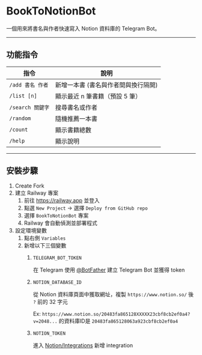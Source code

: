 # BookToNotionBot

一個用來將書名與作者快速寫入 Notion 資料庫的 Telegram Bot。

---

## 功能指令

| 指令 | 說明 |
| --- | --- | 
| `/add 書名 作者` | 新增一本書 (書名與作者間與換行隔開) |
| `/list [n]`     | 顯示最近 n 筆書籍（預設 5 筆） |
| `/search 關鍵字` | 搜尋書名或作者 |
| `/random`       | 隨機推薦一本書 |
| `/count`        | 顯示書籍總數 |
| `/help`         | 顯示說明 |

---

## 安裝步驟

1. Create Fork
2. 建立 Railway 專案
   1. 前往 https://railway.app 並登入
   2. 點選 `New Project` → 選擇 `Deploy from GitHub repo`
   3. 選擇 `BookToNotionBot` 專案
   4. Railway 會自動偵測並部署程式
3. 設定環境變數
   1. 點右側 `Variables`
   2. 新增以下三個變數
      1. `TELEGRAM_BOT_TOKEN`
      
          在 Telegram 使用 [@BotFather](https://t.me/botfather) 建立 Telegram Bot 並獲得 token         

      2. `NOTION_DATABASE_ID`

          從 Notion 資料庫頁面中獲取網址，複製 `https://www.notion.so/` 後 `?` 前的 32 字元

          Ex: `https://www.notion.so/20483fa865128XXXXX23cbf8cb2ef0a4?v=2048...` 的資料庫ID是 `20483fa865128063a923cbf8cb2ef0a4`

      3. `NOTION_TOKEN`

          進入 [Notion/Integrations](https://www.notion.so/profile/integrations) 新增 integration
